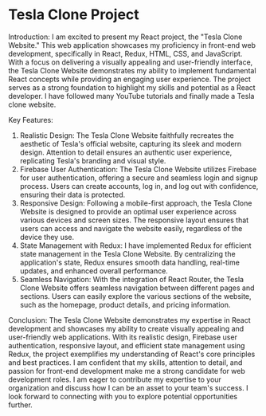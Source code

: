 # Tesla Clone Project
Introduction: 
I am excited to present my React project, the "Tesla Clone Website." This web application showcases my proficiency in front-end web development, specifically in React, Redux, HTML, CSS, and JavaScript. With a focus on delivering a visually appealing and user-friendly interface, the Tesla Clone Website demonstrates my ability to implement fundamental React concepts while providing an engaging user experience. The project serves as a strong foundation to highlight my skills and potential as a React developer. I have followed many YouTube tutorials and finally made a Tesla clone website.

Key Features:
1. Realistic Design: The Tesla Clone Website faithfully recreates the aesthetic of Tesla's official website, capturing its sleek and modern design. Attention to detail ensures an authentic user experience, replicating Tesla's branding and visual style.
2. Firebase User Authentication: The Tesla Clone Website utilizes Firebase for user authentication, offering a secure and seamless login and signup process. Users can create accounts, log in, and log out with confidence, ensuring their data is protected.
3. Responsive Design: Following a mobile-first approach, the Tesla Clone Website is designed to provide an optimal user experience across various devices and screen sizes. The responsive layout ensures that users can access and navigate the website easily, regardless of the device they use.
4. State Management with Redux: I have implemented Redux for efficient state management in the Tesla Clone Website. By centralizing the application's state, Redux ensures smooth data handling, real-time updates, and enhanced overall performance.
5. Seamless Navigation: With the integration of React Router, the Tesla Clone Website offers seamless navigation between different pages and sections. Users can easily explore the various sections of the website, such as the homepage, product details, and pricing information.

Conclusion: The Tesla Clone Website demonstrates my expertise in React development and showcases my ability to create visually appealing and user-friendly web applications. With its realistic design, Firebase user authentication, responsive layout, and efficient state management using Redux, the project exemplifies my understanding of React's core principles and best practices. I am confident that my skills, attention to detail, and passion for front-end development make me a strong candidate for web development roles. I am eager to contribute my expertise to your organization and discuss how I can be an asset to your team's success. I look forward to connecting with you to explore potential opportunities further.
